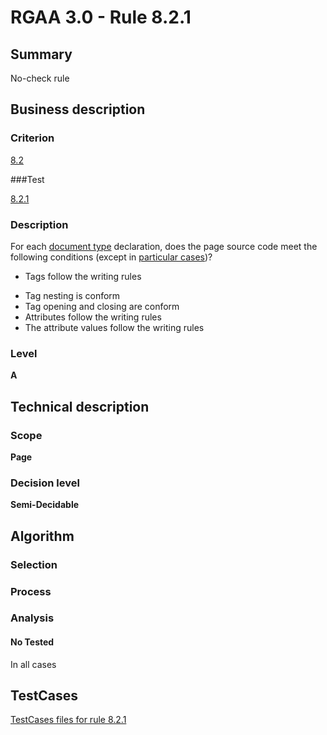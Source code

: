 # RGAA 3.0 -  Rule 8.2.1

## Summary

No-check rule

## Business description

### Criterion

[8.2](http://disic.github.io/rgaa_referentiel_en/RGAA3.0_Criteria_English_version_v1.html#crit-8-2)

###Test

[8.2.1](http://disic.github.io/rgaa_referentiel_en/RGAA3.0_Criteria_English_version_v1.html#test-8-2-1)

### Description
For each <a href="http://disic.github.io/rgaa_referentiel_en/RGAA3.0_Glossary_English_version_v1.html#mDTD">document
  type</a> declaration, does the page source code meet
    the following conditions (except in <a title="Particular cases for criterion 8.2" href="http://disic.github.io/rgaa_referentiel_en/RGAA3.0_Particular_cases_English_version_v1.html#cpCrit8-2">particular cases</a>)?
    <ul><li> Tags follow the writing rules</li>
  <li> Tag nesting is conform</li>
  <li> Tag opening and closing are conform</li>
  <li> Attributes follow the writing rules</li>
  <li> The attribute values follow the writing rules</li>
    </ul> 


### Level

**A**

## Technical description

### Scope

**Page**

### Decision level

**Semi-Decidable**

## Algorithm

### Selection

### Process

### Analysis

#### No Tested 

In all cases




##  TestCases 

[TestCases files for rule 8.2.1](https://github.com/Asqatasun/Asqatasun/tree/master/rules/rules-rgaa3.0/src/test/resources/testcases/rgaa30/Rgaa30Rule080201/) 



